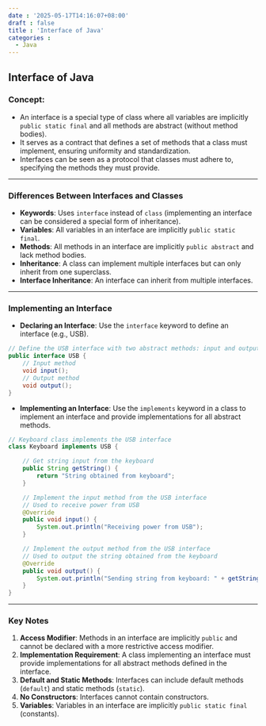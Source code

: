 ```yaml
---
date : '2025-05-17T14:16:07+08:00'
draft : false
title : 'Interface of Java'
categories : 
  - Java
---
```


## Interface of Java

### Concept:
- An interface is a special type of class where all variables are implicitly `public static final` and all methods are abstract (without method bodies).
- It serves as a contract that defines a set of methods that a class must implement, ensuring uniformity and standardization.
- Interfaces can be seen as a protocol that classes must adhere to, specifying the methods they must provide.

---

### Differences Between Interfaces and Classes
- **Keywords**: Uses `interface` instead of `class` (implementing an interface can be considered a special form of inheritance).
- **Variables**: All variables in an interface are implicitly `public static final`.
- **Methods**: All methods in an interface are implicitly `public abstract` and lack method bodies.
- **Inheritance**: A class can implement multiple interfaces but can only inherit from one superclass.
- **Interface Inheritance**: An interface can inherit from multiple interfaces.

---

### Implementing an Interface

- **Declaring an Interface**: Use the `interface` keyword to define an interface (e.g., USB).
```java
// Define the USB interface with two abstract methods: input and output
public interface USB {
    // Input method
    void input();
    // Output method
    void output();
}
```

- **Implementing an Interface**: Use the `implements` keyword in a class to implement an interface and provide implementations for all abstract methods.
```java
// Keyboard class implements the USB interface
class Keyboard implements USB {

    // Get string input from the keyboard
    public String getString() {
        return "String obtained from keyboard";
    }

    // Implement the input method from the USB interface
    // Used to receive power from USB
    @Override
    public void input() {
        System.out.println("Receiving power from USB");
    }

    // Implement the output method from the USB interface
    // Used to output the string obtained from the keyboard
    @Override
    public void output() {
        System.out.println("Sending string from keyboard: " + getString());
    }
}
```

---

### Key Notes
1. **Access Modifier**: Methods in an interface are implicitly `public` and cannot be declared with a more restrictive access modifier.
2. **Implementation Requirement**: A class implementing an interface must provide implementations for all abstract methods defined in the interface.
3. **Default and Static Methods**: Interfaces can include default methods (`default`) and static methods (`static`).
4. **No Constructors**: Interfaces cannot contain constructors.
5. **Variables**: Variables in an interface are implicitly `public static final` (constants).